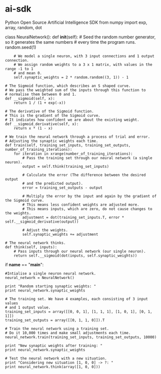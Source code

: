 # ai-sdk
Python Open Source Artificial Intelligence SDK
from numpy import exp, array, random, dot


class NeuralNetwork():
    def __init__(self):
        # Seed the random number generator, so it generates the same numbers
        # every time the program runs.
        random.seed(1)

        # We model a single neuron, with 3 input connections and 1 output connection.
        # We assign random weights to a 3 x 1 matrix, with values in the range -1 to 1
        # and mean 0.
        self.synaptic_weights = 2 * random.random((3, 1)) - 1

    # The Sigmoid function, which describes an S shaped curve.
    # We pass the weighted sum of the inputs through this function to
    # normalise them between 0 and 1.
    def __sigmoid(self, x):
        return 1 / (1 + exp(-x))

    # The derivative of the Sigmoid function.
    # This is the gradient of the Sigmoid curve.
    # It indicates how confident we are about the existing weight.
    def __sigmoid_derivative(self, x):
        return x * (1 - x)

    # We train the neural network through a process of trial and error.
    # Adjusting the synaptic weights each time.
    def train(self, training_set_inputs, training_set_outputs, number_of_training_iterations):
        for iteration in xrange(number_of_training_iterations):
            # Pass the training set through our neural network (a single neuron).
            output = self.think(training_set_inputs)

            # Calculate the error (The difference between the desired output
            # and the predicted output).
            error = training_set_outputs - output

            # Multiply the error by the input and again by the gradient of the Sigmoid curve.
            # This means less confident weights are adjusted more.
            # This means inputs, which are zero, do not cause changes to the weights.
            adjustment = dot(training_set_inputs.T, error * self.__sigmoid_derivative(output))

            # Adjust the weights.
            self.synaptic_weights += adjustment

    # The neural network thinks.
    def think(self, inputs):
        # Pass inputs through our neural network (our single neuron).
        return self.__sigmoid(dot(inputs, self.synaptic_weights))


if __name__ == "__main__":

    #Intialise a single neuron neural network.
    neural_network = NeuralNetwork()

    print "Random starting synaptic weights: "
    print neural_network.synaptic_weights

    # The training set. We have 4 examples, each consisting of 3 input values
    # and 1 output value.
    training_set_inputs = array([[0, 0, 1], [1, 1, 1], [1, 0, 1], [0, 1, 1]])
    training_set_outputs = array([[0, 1, 1, 0]]).T

    # Train the neural network using a training set.
    # Do it 10,000 times and make small adjustments each time.
    neural_network.train(training_set_inputs, training_set_outputs, 10000)

    print "New synaptic weights after training: "
    print neural_network.synaptic_weights

    # Test the neural network with a new situation.
    print "Considering new situation [1, 0, 0] -> ?: "
    print neural_network.think(array([1, 0, 0]))
